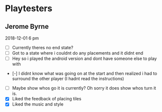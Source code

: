 # Playtesters

## Jerome Byrne

2018-12-01 6 pm

- [ ] Currently theres no end state?
- [ ] Got to a state where i couldnt do any placements and it didnt end
- [ ] Hey so i played the android version and dont have someone else to play with
- [-] I didnt know what was going on at the start and then realized i had to surround the other player (I hadnt read the instructions)
- [ ] Maybe show whos go it is currently?  Oh sorry it does show whos turn it is.
- [x] Liked the feedback of placing tiles
- [x] Liked the music and style
